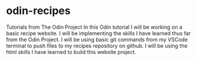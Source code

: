 # odin-recipes
Tutorials from The Odin Project
In this Odin tutorial I will be working on a basic recipe website.
I will be implementing the skills I have learned thus far from the Odin Project.
I will be using basic git commands from my VSCode terminal to push files to my recipes repository on github.
I will be using the html skills I have learned to build this website project.
